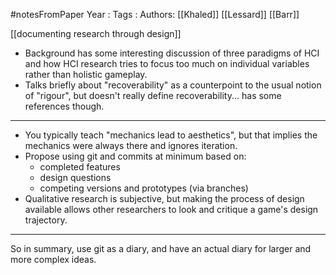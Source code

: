 #notesFromPaper
Year   :
Tags   :
Authors: [[Khaled]] [[Lessard]] [[Barr]]

[[documenting research through design]]

 - Background has some interesting discussion of three paradigms of HCI and how HCI research tries to focus too much on individual variables rather than holistic gameplay.
 - Talks briefly about "recoverability" as a counterpoint to the usual notion of "rigour", but doesn't really define recoverability... has some references though.

--------------------

 - You typically teach "mechanics lead to aesthetics", but that implies the mechanics were always there and ignores iteration.
 - Propose using git and commits at minimum based on:
   - completed features
   - design questions
   - competing versions and prototypes (via branches)
 - Qualitative research is subjective, but making the process of design available allows other researchers to look and critique a game's design trajectory.

----------------------------------------

So in summary, use git as a diary, and have an actual diary for larger and more complex ideas.
